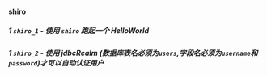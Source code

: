 #### shiro

##### 1 `shiro_1` - 使用 `shiro` 跑起一个 HelloWorld

##### 1 `shiro_2` - 使用 jdbcRealm (数据库表名必须为`users`,字段名必须为`username`和`password`)才可以自动认证用户